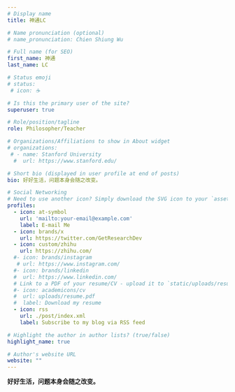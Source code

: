 ```yaml
---
# Display name
title: 神通LC

# Name pronunciation (optional)
# name_pronunciation: Chien Shiung Wu

# Full name (for SEO)
first_name: 神通
last_name: LC

# Status emoji
# status:
 # icon: ☕️

# Is this the primary user of the site?
superuser: true

# Role/position/tagline
role: Philosopher/Teacher

# Organizations/Affiliations to show in About widget
# organizations:
 # - name: Stanford University
  #  url: https://www.stanford.edu/

# Short bio (displayed in user profile at end of posts)
bio: 好好生活，问题本身会随之改变。

# Social Networking
# Need to use another icon? Simply download the SVG icon to your `assets/media/icons/` folder.
profiles:
  - icon: at-symbol
    url: 'mailto:your-email@example.com'
    label: E-mail Me
  - icon: brands/x
    url: https://twitter.com/GetResearchDev
  - icon: custom/zhihu
    url: https://zhihu.com/
  #- icon: brands/instagram
   # url: https://www.instagram.com/
  #- icon: brands/linkedin
  #  url: https://www.linkedin.com/
  # Link to a PDF of your resume/CV - upload it to `static/uploads/resume.pdf`
  #- icon: academicons/cv
  #  url: uploads/resume.pdf
  #  label: Download my resume
  - icon: rss
    url: ./post/index.xml
    label: Subscribe to my blog via RSS feed

# Highlight the author in author lists? (true/false)
highlight_name: true

# Author's website URL
website: ""
---
```


**好好生活，问题本身会随之改变。**
